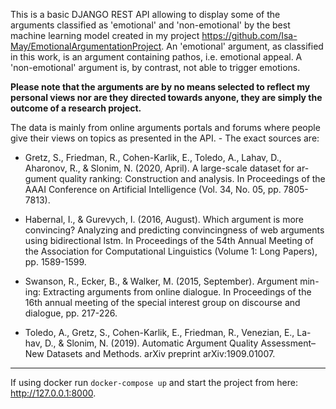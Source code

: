 This is a basic DJANGO REST API allowing to display some of the arguments classified as 'emotional' and 'non-emotional'
by the best machine learning model created in my project https://github.com/Isa-May/EmotionalArgumentationProject. An 'emotional' argument, as classified in this work, is an argument containing pathos, i.e. emotional appeal. A 'non-emotional' argument is, by contrast, not able to trigger emotions. 


**Please note that the arguments are by no means selected to reflect my personal views nor are they directed towards anyone, they are simply the outcome of a research project.**

The data is mainly from online arguments portals and forums where people give their views on topics as presented in the API. - The exact sources are: 


* Gretz, S., Friedman, R., Cohen-Karlik, E., Toledo, A., Lahav, D., Aharonov, R., & Slonim, N. (2020, April). A large-scale dataset for ar- gument quality ranking: Construction and analysis. In Proceedings of the AAAI Conference on Artificial Intelligence (Vol. 34, No. 05, pp. 7805-7813).

* Habernal, I., & Gurevych, I. (2016, August). Which argument is more convincing? Analyzing and predicting convincingness of web arguments using bidirectional lstm. In Proceedings of the 54th Annual Meeting of the Association for Computational Linguistics (Volume 1: Long Papers), pp. 1589-1599.

* Swanson, R., Ecker, B., & Walker, M. (2015, September). Argument min- ing: Extracting arguments from online dialogue. In Proceedings of the 16th annual meeting of the special interest group on discourse and dialogue, pp. 217-226.

* Toledo, A., Gretz, S., Cohen-Karlik, E., Friedman, R., Venezian, E., La- hav, D., & Slonim, N. (2019). Automatic Argument Quality Assessment– New Datasets and Methods. arXiv preprint arXiv:1909.01007.

_________________________________

If using docker run `docker-compose up` and start the project from here:  http://127.0.0.1:8000.





